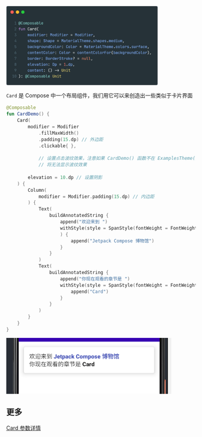 
<img src = "../../assets/elements/card/carbon.png" width = "80%" height = "50%">

`Card` 是 Compose 中一个布局组件，我们用它可以来创造出一些类似于卡片界面

``` kotlin
@Composable
fun CardDemo() {
    Card(
        modifier = Modifier
            .fillMaxWidth()
            .padding(15.dp) // 外边距
            .clickable{ },  

            // 设置点击波纹效果，注意如果 CardDemo() 函数不在 ExamplesTheme() {} 下调用
            // 将无法显示波纹效果

        elevation = 10.dp // 设置阴影
    ) {
        Column(
            modifier = Modifier.padding(15.dp) // 内边距
        ) {
            Text(
                buildAnnotatedString {
                    append("欢迎来到 ")
                    withStyle(style = SpanStyle(fontWeight = FontWeight.W900, color = Color(0xFF4552B8))
                    ) {
                        append("Jetpack Compose 博物馆")
                    }
                }
            )
            Text(
                buildAnnotatedString {
                    append("你现在观看的章节是 ")
                    withStyle(style = SpanStyle(fontWeight = FontWeight.W900)) {
                        append("Card")
                    }
                }
            )
        }
    }
}
```

![](../assets/elements/card/card1.png)

## 更多

[Card 参数详情](https://developer.android.com/reference/kotlin/androidx/compose/material/package-summary#card)
